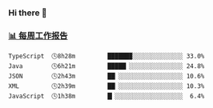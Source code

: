 ### Hi there 👋

<!-- waka-box start -->
### <a href="https://gist.github.com/b3f90cfdb958d2401b019f821c34c859" target="_blank">📊 每周工作报告</a>
```text
TypeScript  🕓8h28m         ██████▉░░░░░░░░░░░░░░ 33.0%
Java        🕓6h21m         █████▏░░░░░░░░░░░░░░░ 24.8%
JSON        🕓2h43m         ██▏░░░░░░░░░░░░░░░░░░ 10.6%
XML         🕓2h39m         ██▏░░░░░░░░░░░░░░░░░░ 10.3%
JavaScript  🕓1h38m         █▎░░░░░░░░░░░░░░░░░░░  6.4%
```
<!-- waka-box end -->

<!--
**yiningv/yiningv** is a ✨ _special_ ✨ repository because its `README.md` (this file) appears on your GitHub profile.
Here are some ideas to get you started:
- 🔭 I’m currently working on ...
- 🌱 I’m currently learning ...
- 👯 I’m looking to collaborate on ...
- 🤔 I’m looking for help with ...
- 💬 Ask me about ...
- 📫 How to reach me: ...
- 😄 Pronouns: ...
- ⚡ Fun fact: ...
-->
